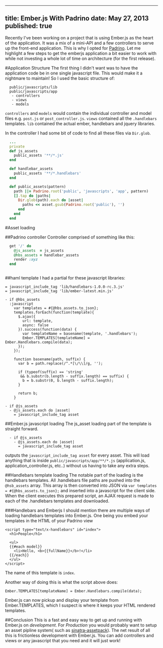 ----
title: Ember.js With Padrino
date: May 27, 2013
published: true
----
Recently I've been working on a project that is using Ember.js
as the heart of the application.  It was a mix of a mini-API and
a few controllers to serve up the front-end application.  This is
why I opted for [Padrino](http://padrinorb.com).  Let me highlight
a few steps to get the emberjs application a bit easier to work
with while not investing a whole lot of time on architecture (for
the first release).

#Application Structure
The first thing I didn't want was to have the application code be
in one single javascript file.  This would make it a nightmare to
maintain!  So I used the basic structure of:

```
  public/javascripts/lib
  public/javascripts/app
   - controllers
   - views
   - models
```

`controllers` and `models` would contain the individual controller and
model files e.g. `post.js` or `post_controller.js`. `views` contained
all the `.handlebars` templates. `lib` contained the actual ember,
handlebars and jquery libraries.

In the controller I had some bit of code to find all these files via
`Dir.glob`.

```ruby
  ...
  private
  def js_assets
    public_assets '**/*.js'
  end

  def handlebar_assets
    public_assets '**/*.handlebars'
  end

  def public_assets(pattern)
    path ||= Padrino.root('public', 'javascripts', 'app', pattern)
    [].tap do |paths|
      Dir.glob(path).each do |asset| 
        paths << asset.gsub(Padrino.root('public'), '')
      end
    end
  end
```

#Asset loading


##Padrino controller
Controller comprised of something like this:

```ruby
  get '/' do
    @js_assets  = js_assets
    @hbs_assets = handlebar_assets
    render :xyz
  end
  
```

##haml template
I had a partial for these javascript libraries:

```haml
= javascript_include_tag 'lib/handlebars-1.0.0-rc.3.js'
= javascript_include_tag 'lib/ember-latest.min.js'

- if @hbs_assets
  :javascript
    var templates = #{@hbs_assets.to_json};
    templates.forEach(function(template){
      $.ajax({
        url: template,
        async: false
      }).success(function(data) {
        var templateName = basename(template, '.handlebars');
        Ember.TEMPLATES[templateName] = Ember.Handlebars.compile(data);
      });
    });

    function basename(path, suffix) {
      var b = path.replace(/^.*[\/\\]/g, '');

      if (typeof(suffix) == 'string' 
       && b.substr(b.length - suffix.length) == suffix) {
        b = b.substr(0, b.length - suffix.length);
      }

      return b;
    }
    
- if @js_assets
  - @js_assets.each do |asset|
    = javascript_include_tag asset
```

##Ember.js javascript loading
The js_asset loading part of the template is straight forward.

```
  - if @js_assets
    - @js_assets.each do |asset|
      = javascript_include_tag asset
```
outputs the `javascript_include_tag asset` for every asset.  This
will load anything that is inside `public/javascripts/app/**/*.js`
(application.js, application_controller.js, etc..)
without us having to take any extra steps.

##Handlebars template loading
The notable part of the loading is the handlebars templates.
All .handlebars file paths are pushed into the `@hsb_assets` array.
This array is then converted into JSON via `var templates = #{@hbs_assets.to_json};`
and inserted into a javascript for the client side.  When the client
executes this prepared script, an AJAX request is made to each of the 
.handlebars templates and downloaded.

###Handlebars and Emberjs
I should mention there are multiple ways of loading handlebars templates into 
Ember.js.  One being you embed your templates in the HTML of your Padrino view

```
<script type="text/x-handlebars" id="index">
  <h1>People</h1>

  <ul>
  {{#each model}}
    <li>Hello, <b>{{fullName}}</b>!</li>
  {{/each}}
  </ul>
</script>
```

The name of this template is `index`.

Another way of doing this is what the script above does:

```
Ember.TEMPLATES[templateName] = Ember.Handlebars.compile(data);
```

Ember.js can now pickup and display your template from Ember.TEMPLATES, which
I suspect is where it keeps your HTML rendered templates.

##Conclusion
This is a fast and easy way to get up and running with Ember.js on *development*.
For *Production* you would probably want to setup an asset pipline system( such as
[sinatra-assetpack](https://github.com/rstacruz/sinatra-assetpack)).  The net
result of all this is frictionless development with Ember.js.  You can add controllers
and views or any javascript that you need and it will just work!
